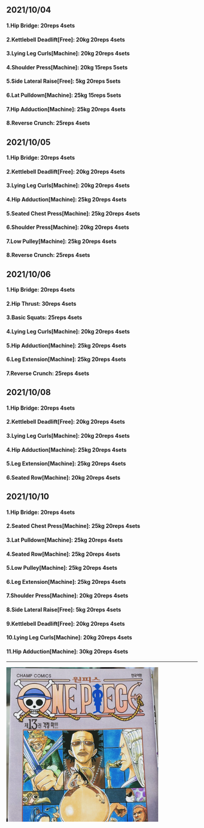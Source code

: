 ## 2021/10/04
#### 1.Hip Bridge: 20reps 4sets
#### 2.Kettlebell Deadlift\[Free\]: 20kg 20reps 4sets
#### 3.Lying Leg Curls\[Machine\]: 20kg 20reps 4sets
#### 4.Shoulder Press\[Machine\]: 20kg 15reps 5sets
#### 5.Side Lateral Raise\[Free\]: 5kg 20reps 5sets
#### 6.Lat Pulldown\[Machine\]: 25kg 15reps 5sets
#### 7.Hip Adduction\[Machine\]: 25kg 20reps 4sets
#### 8.Reverse Crunch: 25reps 4sets

## 2021/10/05
#### 1.Hip Bridge: 20reps 4sets
#### 2.Kettlebell Deadlift\[Free\]: 20kg 20reps 4sets
#### 3.Lying Leg Curls\[Machine\]: 20kg 20reps 4sets
#### 4.Hip Adduction\[Machine\]: 25kg 20reps 4sets
#### 5.Seated Chest Press\[Machine\]: 25kg 20reps 4sets
#### 6.Shoulder Press\[Machine\]: 20kg 20reps 4sets
#### 7.Low Pulley\[Machine\]: 25kg 20reps 4sets
#### 8.Reverse Crunch: 25reps 4sets

## 2021/10/06
#### 1.Hip Bridge: 20reps 4sets
#### 2.Hip Thrust: 30reps 4sets
#### 3.Basic Squats: 25reps 4sets
#### 4.Lying Leg Curls\[Machine\]: 20kg 20reps 4sets
#### 5.Hip Adduction\[Machine\]: 25kg 20reps 4sets
#### 6.Leg Extension\[Machine\]: 25kg 20reps 4sets
#### 7.Reverse Crunch: 25reps 4sets

## 2021/10/08
#### 1.Hip Bridge: 20reps 4sets
#### 2.Kettlebell Deadlift\[Free\]: 20kg 20reps 4sets
#### 3.Lying Leg Curls\[Machine\]: 20kg 20reps 4sets
#### 4.Hip Adduction\[Machine\]: 25kg 20reps 4sets
#### 5.Leg Extension\[Machine\]: 25kg 20reps 4sets
#### 6.Seated Row\[Machine\]: 20kg 20reps 4sets

## 2021/10/10
#### 1.Hip Bridge: 20reps 4sets
#### 2.Seated Chest Press\[Machine\]: 25kg 20reps 4sets
#### 3.Lat Pulldown\[Machine\]: 25kg 20reps 4sets
#### 4.Seated Row\[Machine\]: 25kg 20reps 4sets
#### 5.Low Pulley\[Machine\]: 25kg 20reps 4sets
#### 6.Leg Extension\[Machine\]: 25kg 20reps 4sets
#### 7.Shoulder Press\[Machine\]: 20kg 20reps 4sets
#### 8.Side Lateral Raise\[Free\]: 5kg 20reps 4sets
#### 9.Kettlebell Deadlift\[Free\]: 20kg 20reps 4sets
#### 10.Lying Leg Curls\[Machine\]: 20kg 20reps 4sets
#### 11.Hip Adduction\[Machine\]: 30kg 20reps 4sets
---

<img src='./_resources/__013.png' width='400px' />
